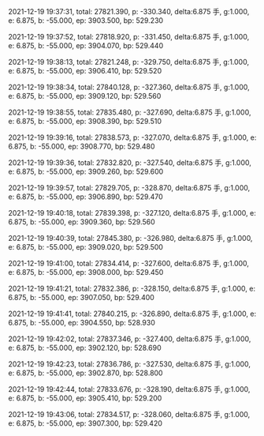 2021-12-19 19:37:31, total: 27821.390, p: -330.340, delta:6.875 手, g:1.000, e: 6.875, b: -55.000, ep: 3903.500, bp: 529.230

2021-12-19 19:37:52, total: 27818.920, p: -331.450, delta:6.875 手, g:1.000, e: 6.875, b: -55.000, ep: 3904.070, bp: 529.440

2021-12-19 19:38:13, total: 27821.248, p: -329.750, delta:6.875 手, g:1.000, e: 6.875, b: -55.000, ep: 3906.410, bp: 529.520

2021-12-19 19:38:34, total: 27840.128, p: -327.360, delta:6.875 手, g:1.000, e: 6.875, b: -55.000, ep: 3909.120, bp: 529.560

2021-12-19 19:38:55, total: 27835.480, p: -327.690, delta:6.875 手, g:1.000, e: 6.875, b: -55.000, ep: 3908.390, bp: 529.510

2021-12-19 19:39:16, total: 27838.573, p: -327.070, delta:6.875 手, g:1.000, e: 6.875, b: -55.000, ep: 3908.770, bp: 529.480

2021-12-19 19:39:36, total: 27832.820, p: -327.540, delta:6.875 手, g:1.000, e: 6.875, b: -55.000, ep: 3909.260, bp: 529.600

2021-12-19 19:39:57, total: 27829.705, p: -328.870, delta:6.875 手, g:1.000, e: 6.875, b: -55.000, ep: 3906.890, bp: 529.470

2021-12-19 19:40:18, total: 27839.398, p: -327.120, delta:6.875 手, g:1.000, e: 6.875, b: -55.000, ep: 3909.360, bp: 529.560

2021-12-19 19:40:39, total: 27845.380, p: -326.980, delta:6.875 手, g:1.000, e: 6.875, b: -55.000, ep: 3909.020, bp: 529.500

2021-12-19 19:41:00, total: 27834.414, p: -327.600, delta:6.875 手, g:1.000, e: 6.875, b: -55.000, ep: 3908.000, bp: 529.450

2021-12-19 19:41:21, total: 27832.386, p: -328.150, delta:6.875 手, g:1.000, e: 6.875, b: -55.000, ep: 3907.050, bp: 529.400

2021-12-19 19:41:41, total: 27840.215, p: -326.890, delta:6.875 手, g:1.000, e: 6.875, b: -55.000, ep: 3904.550, bp: 528.930

2021-12-19 19:42:02, total: 27837.346, p: -327.400, delta:6.875 手, g:1.000, e: 6.875, b: -55.000, ep: 3902.120, bp: 528.690

2021-12-19 19:42:23, total: 27836.786, p: -327.530, delta:6.875 手, g:1.000, e: 6.875, b: -55.000, ep: 3902.870, bp: 528.800

2021-12-19 19:42:44, total: 27833.676, p: -328.190, delta:6.875 手, g:1.000, e: 6.875, b: -55.000, ep: 3905.410, bp: 529.200

2021-12-19 19:43:06, total: 27834.517, p: -328.060, delta:6.875 手, g:1.000, e: 6.875, b: -55.000, ep: 3907.300, bp: 529.420